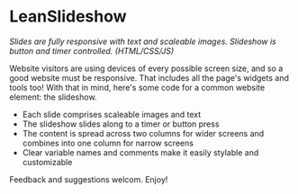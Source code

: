# LeanSlideshow
*Slides are fully responsive with text and scaleable images. Slideshow is button and timer controlled. (HTML/CSS/JS)*

Website visitors are using devices of every possible screen size, and so a good website must be responsive. That includes all the page's widgets and tools too! With that in mind, here's some code for a common website element: the slideshow. 
* Each slide comprises scaleable images and text
* The slideshow slides along to a timer or button press
* The content is spread across two columns for wider screens and combines into one column for narrow screens
* Clear variable names and comments make it easily stylable and customizable

Feedback and suggestions welcom. Enjoy!
